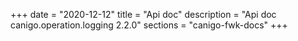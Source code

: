 +++
date        = "2020-12-12"
title       = "Api doc"
description = "Api doc canigo.operation.logging 2.2.0"
sections    = "canigo-fwk-docs"
+++
